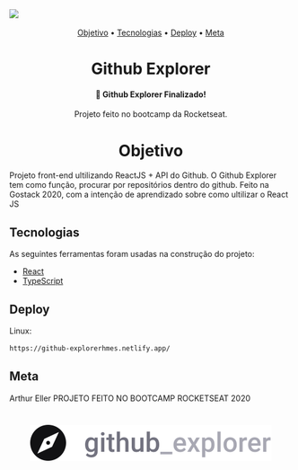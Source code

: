 <img src="https://img.shields.io/static/v1?label=React&message=Github_Explorer&color=61DAFB&style=for-the-badge&logo=react"/>
<p align="center">
 <a href="#objetivo">Objetivo</a> •
 <a href="#tecnologias">Tecnologias</a> •
 <a href="#deploy">Deploy</a> •
 <a href="#meta">Meta</a>
</p>
<h1 align="center">Github Explorer</h1>
<h4 align="center">
	🚀 Github Explorer Finalizado!
</h4>
<p align="center">Projeto feito no bootcamp da Rocketseat.</p>


<h1 align="center">Objetivo</h1>
Projeto front-end ultilizando ReactJS + API do Github.
O Github Explorer tem como função, procurar por repositórios dentro do github.
Feito na Gostack 2020, com a intenção de aprendizado sobre como ultilizar o React JS


## Tecnologias

As seguintes ferramentas foram usadas na construção do projeto:

- [React](https://pt-br.reactjs.org/)
- [TypeScript](https://www.typescriptlang.org/)



## Deploy

Linux:

```sh
https://github-explorerhmes.netlify.app/
```

## Meta

Arthur Eller
PROJETO FEITO NO BOOTCAMP ROCKETSEAT 2020



<h1 align="center">
  <img alt="Github Explorer" title="Github Explorer" src="./src/assets/logo.svg" />
</h1>

